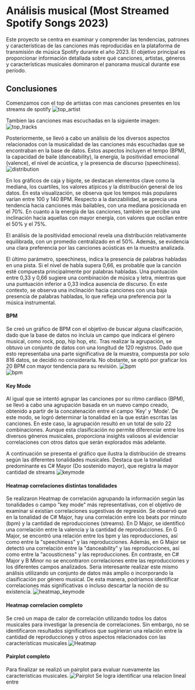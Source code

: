
# Análisis musical (Most Streamed Spotify Songs 2023)

Este proyecto se centra en examinar y comprender las tendencias, patrones y características de las canciones más reproducidas en la plataforma de transmisión de música Spotify durante el año 2023. El objetivo principal es proporcionar información detallada sobre qué canciones, artistas, géneros y características musicales dominaron el panorama musical durante ese período.


## Conclusiones
Comenzamos con el top de artistas con mas canciones presentes en los streams de spotify
![top_artist](https://github.com/IvesCaceres/spotify-project/blob/main/Files/top%20artist.jpg?raw=true)

Tambien las canciones mas escuchadas en la siguiente imagen:
![top_tracks](https://github.com/IvesCaceres/spotify-project/blob/main/Files/top%20songs.jpg?raw=true)

Posteriormente, se llevó a cabo un análisis de los diversos aspectos relacionados con la musicalidad de las canciones más escuchadas que se encontraban en la base de datos. Estos aspectos incluyen el tempo (BPM), la capacidad de baile (danceability), la energía, la positividad emocional (valence), el nivel de acústica, y la presencia de discurso (speechiness).
![distribution](https://github.com/IvesCaceres/spotify-project/blob/main/Files/plots%20distribution.png?raw=true)

En los gráficos de caja y bigote, se destacan elementos clave como la mediana, los cuartiles, los valores atípicos y la distribución general de los datos. En esta visualización, se observa que los tempos más populares varían entre 100 y 140 BPM. Respecto a la danzabilidad, se aprecia una tendencia hacia canciones más bailables, con una mediana posicionada en el 70%. En cuanto a la energía de las canciones, también se percibe una inclinación hacia aquellas con mayor energía, con valores que oscilan entre el 50% y el 75%.

El análisis de la positividad emocional revela una distribución relativamente equilibrada, con un promedio centralizado en el 50%. Además, se evidencia una clara preferencia por las canciones acústicas en la muestra analizada.

El último parámetro, speechiness, indica la presencia de palabras habladas en una pista. Si el nivel de habla supera 0,66, es probable que la canción esté compuesta principalmente por palabras habladas. Una puntuación entre 0,33 y 0,66 sugiere una combinación de música y letra, mientras que una puntuación inferior a 0,33 indica ausencia de discurso. En este contexto, se observa una inclinación hacia canciones con una baja presencia de palabras habladas, lo que refleja una preferencia por la música instrumental.

#### BPM
Se creó un gráfico de BPM con el objetivo de buscar alguna clasificación, dado que la base de datos no incluía un campo que indicara el género musical, como rock, pop, hip hop, etc. Tras realizar la agrupación, se obtuvo un conjunto de datos con una longitud de 120 registros. Dado que esto representaba una parte significativa de la muestra, compuesta por solo 816 datos, se decidió no considerarla. No obstante, se optó por graficar los 20 BPM con mayor tendencia para su revisión.
![bpm](https://github.com/IvesCaceres/spotify-project/blob/main/Files/plot%20bpm%20x%20streams.png?raw=true)   
![bpm](https://github.com/IvesCaceres/spotify-project/blob/main/Files/pie%20bpm.png?raw=true)   
#### Key Mode
Al igual que se intentó agrupar las canciones por su ritmo cardíaco (BPM), se llevó a cabo una agrupación basada en un nuevo campo creado, obtenido a partir de la concatenación entre el campo 'Key' y 'Mode'. De este modo, se logró determinar la tonalidad en la que están escritas las canciones. En este caso, la agrupación resultó en un total de solo 22 combinaciones. Aunque esta clasificación no permite diferenciar entre los diversos géneros musicales, proporciona insights valiosos al evidenciar correlaciones con otros datos que serán explorados más adelante.

A continuación se presenta el gráfico que ilustra la distribución de streams según las diferentes tonalidades musicales. Destaca que la tonalidad predominante es C# Mayor (Do sostenido mayor), que registra la mayor cantidad de streams
![keymode](https://github.com/IvesCaceres/spotify-project/blob/main/Files/streams%20x%20keymode.png?raw=true)
#### Heatmap correlaciones distintas tonalidades

Se realizaron Heatmap de correlación agrupando la información según las tonalidades o campo "key mode" más representativas, con el objetivo de examinar si existían correlaciones sugestivas de regresión. Se observó que en la tonalidad de C# Major, hay una correlación entre los beats por minuto (bpm) y la cantidad de reproducciones (streams). En D Major, se identificó una correlación entre la valencia y la cantidad de reproducciones. En G Major, se encontró una relación entre los bpm y las reproducciones, así como entre la "speechiness" y las reproducciones. Además, en G Major se detectó una correlación entre la "danceability" y las reproducciones, así como entre la "acousticness" y las reproducciones. En contraste, en C# Major y B Minor no se encontraron correlaciones entre las reproducciones y los diferentes campos analizados.
Seria interesante realizar este mismo análisis utilizando un conjunto de datos más amplio o incorporando la clasificación por género musical. De esta manera, podríamos identificar correlaciones más significativas o incluso descartar la noción de su existencia.
![heatmap_keymode](https://github.com/IvesCaceres/spotify-project/blob/main/Files/heatmap%20por%20key.png?raw=true)
#### Heatmap correlacion completo
Se creó un mapa de calor de correlación utilizando todos los datos musicales para investigar la presencia de correlaciones. Sin embargo, no se identificaron resultados significativos que sugirieran una relación entre la cantidad de reproducciones y otros aspectos relacionados con las características musicales
![Heatmap](https://github.com/IvesCaceres/spotify-project/blob/main/Files/heatmap%20all.png?raw=true)
#### Pairplot completo
Para finalizar se realizó un pairplot para evaluar nuevamente las caracteristicas musicales.
![Pairplot](https://github.com/IvesCaceres/spotify-project/blob/main/Files/pairplot.png?raw=true) 
Se logra identificar una relacion lineal entre 
